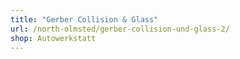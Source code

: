 ```yaml
---
title: "Gerber Collision & Glass"
url: /north-olmsted/gerber-collision-und-glass-2/
shop: Autowerkstatt
---
```

